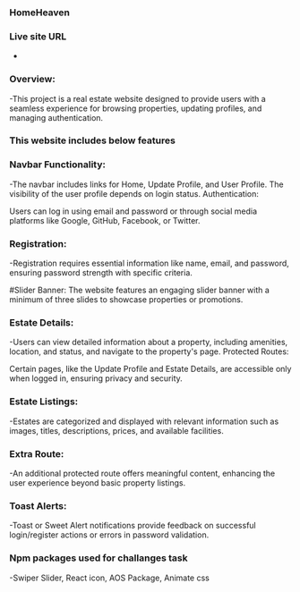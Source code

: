### HomeHeaven

### Live site URL

-

### Overview: <br />

-This project is a real estate website designed to provide users with a seamless experience for browsing properties, updating profiles, and managing authentication.

### This website includes below features

### Navbar Functionality: <br />

-The navbar includes links for Home, Update Profile, and User Profile. The visibility of the user profile depends on login status.
Authentication:

Users can log in using email and password or through social media platforms like Google, GitHub, Facebook, or Twitter.

### Registration: <br />

-Registration requires essential information like name, email, and password, ensuring password strength with specific criteria.

#Slider Banner:
The website features an engaging slider banner with a minimum of three slides to showcase properties or promotions.



### Estate Details: <br />

-Users can view detailed information about a property, including amenities, location, and status, and navigate to the property's page.
Protected Routes:

Certain pages, like the Update Profile and Estate Details, are accessible only when logged in, ensuring privacy and security.

### Estate Listings: <br />

-Estates are categorized and displayed with relevant information such as images, titles, descriptions, prices, and available facilities.

### Extra Route: <br />

-An additional protected route offers meaningful content, enhancing the user experience beyond basic property listings.

### Toast Alerts: <br />

-Toast or Sweet Alert notifications provide feedback on successful login/register actions or errors in password validation.

### Npm packages used for challanges task

-Swiper Slider, React icon, AOS Package, Animate css
